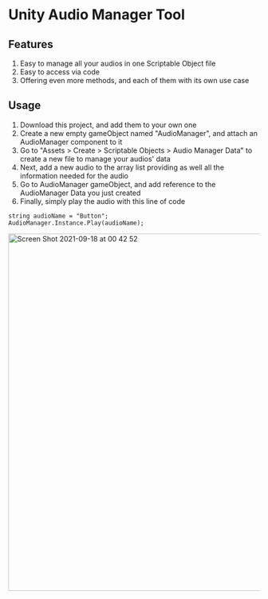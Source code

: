 # Unity Audio Manager Tool

## Features
1. Easy to manage all your audios in one Scriptable Object file
2. Easy to access via code
3. Offering even more methods, and each of them with its own use case

## Usage
1. Download this project, and add them to your own one
1. Create a new empty gameObject named "AudioManager", and attach an AudioManager component to it
2. Go to "Assets > Create > Scriptable Objects > Audio Manager Data" to create a new file to manage your audios' data
3. Next, add a new audio to the array list providing as well all the information needed for the audio
4. Go to AudioManager gameObject, and add reference to the AudioManager Data you just created
5. Finally, simply play the audio with this line of code

```
string audioName = "Button";
AudioManager.Instance.Play(audioName);
```
<img width="715" alt="Screen Shot 2021-09-18 at 00 42 52" src="https://user-images.githubusercontent.com/64248203/133864326-73449262-57f3-4a44-97fe-4fbd0e10dc67.png">
